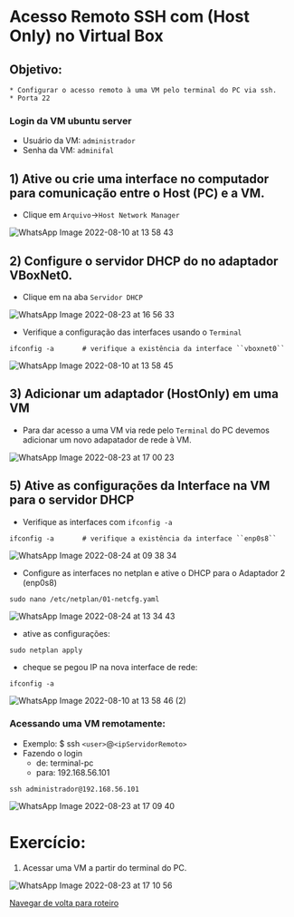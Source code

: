 # Acesso Remoto SSH com (Host Only) no Virtual Box

## Objetivo:
    * Configurar o acesso remoto à uma VM pelo terminal do PC via ssh.
    * Porta 22

### Login da VM ubuntu server

* Usuário da VM: ``administrador``
* Senha da VM: ``adminifal``

## 1) Ative ou crie uma interface no computador para comunicação entre o Host (PC) e a VM. 

* Clique em ``Arquivo``->``Host Network Manager``


![WhatsApp Image 2022-08-10 at 13 58 43](https://user-images.githubusercontent.com/103062784/184415886-6056b095-4b09-4986-9e71-570c63b5fa35.jpeg)



## 2) Configure o servidor DHCP do no adaptador VBoxNet0. 

* Clique em na aba ``Servidor DHCP``

![WhatsApp Image 2022-08-23 at 16 56 33](https://user-images.githubusercontent.com/103062784/186419341-e45ce1db-5d48-4eff-a72a-a51f95bb3704.jpeg)


* Verifique a configuração das interfaces usando o ``Terminal``

```shell
ifconfig -a       # verifique a existência da interface ``vboxnet0``
```

![WhatsApp Image 2022-08-10 at 13 58 45](https://user-images.githubusercontent.com/103062784/184416421-7dfab9c4-ebea-4867-8904-62c1922f0670.jpeg)

## 3) Adicionar um adaptador (HostOnly) em uma VM

* Para dar acesso a uma VM via rede pelo ``Terminal`` do PC devemos adicionar um novo adapatador de rede à VM.


![WhatsApp Image 2022-08-23 at 17 00 23](https://user-images.githubusercontent.com/103062784/186419548-2bdd195e-446d-4331-879e-aaa883eaf6cc.jpeg)



## 5) Ative as configurações da Interface na VM para o servidor DHCP

* Verifique as interfaces com ``ifconfig -a``

```shell
ifconfig -a       # verifique a existência da interface ``enp0s8``
```

![WhatsApp Image 2022-08-24 at 09 38 34](https://user-images.githubusercontent.com/103062784/186420423-6a0fc045-05e3-4c70-ac19-2b504603caaa.jpeg)

* Configure as interfaces no netplan e ative o DHCP para o Adaptador 2 (enp0s8)

```shell
sudo nano /etc/netplan/01-netcfg.yaml
```

![WhatsApp Image 2022-08-24 at 13 34 43](https://user-images.githubusercontent.com/103062784/186473822-64fab47f-8797-401a-9c02-8b565ab63680.jpeg)


* ative as configurações:

```shell
sudo netplan apply
```

* cheque se pegou IP na nova interface de rede:

```shell
ifconfig -a
```
![WhatsApp Image 2022-08-10 at 13 58 46 (2)](https://user-images.githubusercontent.com/103062784/184417752-fcdb1edc-10c9-4c46-a170-6b52aa28229b.jpeg)


### Acessando uma VM remotamente:

* Exemplo: $ ssh ``<user>``@``<ipServidorRemoto>``
* Fazendo o login 
   * de: terminal-pc
   * para: 192.168.56.101

```shell
ssh administrador@192.168.56.101
```
![WhatsApp Image 2022-08-23 at 17 09 40](https://user-images.githubusercontent.com/103062784/186421408-571f0b5e-cb87-466a-bfa7-2c1200f03dfd.jpeg)




# Exercício:

1) Acessar uma VM a partir do terminal do PC.


![WhatsApp Image 2022-08-23 at 17 10 56](https://user-images.githubusercontent.com/103062784/186421483-446d70c9-33c1-40f5-b462-465b459b107a.jpeg)

[Navegar de volta para roteiro](https://github.com/martanascimento1/Projeto-redes-bimestre2/blob/564319c685f6ec504080630dc9989612b4fc7b61/README.md)
